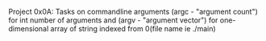 Project 0x0A: Tasks on commandline arguments (argc - "argument count") for int number of arguments
and (argv - "argument vector") for one-dimensional array of string indexed from 0(file name ie ./main)
